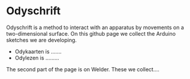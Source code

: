 # Odyschrift
Odyschrift is a method to interact with an apparatus by movements on a two-dimensional surface. On this github page we collect the Arduino sketches we are developing.

* Odykaarten is .......
* Odylezen is .........

The second part of the page is on Welder. These we collect....
